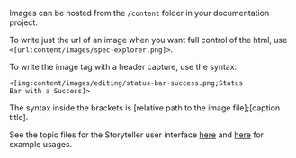 <!--Title: Embedding Images-->

Images can be hosted from the `/content` folder in your documentation project.

To write just the url of an image when you want full control of the html, use <code>&lt;[url:content/images/spec-explorer.png]&gt;</code>.

To write the image tag with a header capture, use the syntax:

<code>&lt;[img:content/images/editing/status-bar-success.png;Status Bar with a Success]&gt;</code>

The syntax inside the brackets is [relative path to the image file];[caption title].

See the topic files for the Storyteller user interface [here](https://github.com/storyteller/Storyteller/blob/master/documentation/documentation/ui/spec-editor.md) and [here](https://github.com/storyteller/Storyteller/blob/master/documentation/documentation/ui/spec-explorer.md) for example usages.